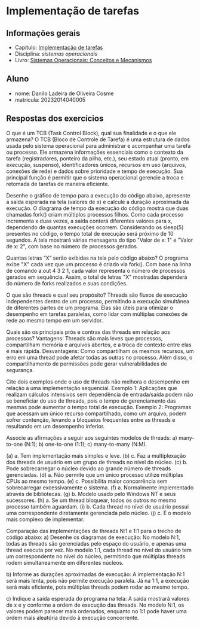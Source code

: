 # Implementação de tarefas

## Informações gerais

- Capítulo: [Implementação de tarefas](https://wiki.inf.ufpr.br/maziero/lib/exe/fetch.php?media=socm:socm-05.pdf)
- Disciplina: *sistemas operacionais*
- Livro: [Sistemas Operacionais: Conceitos e Mecanismos](https://wiki.inf.ufpr.br/maziero/doku.php?id=socm:start)

## Aluno

- nome: Danilo Ladeira de Oliveira Cosme
- matrícula: 20232014040005 

## Respostas dos exercícios

O que é um TCB (Task Control Block), qual sua finalidade e o que ele armazena?
O TCB (Bloco de Controle de Tarefa) é uma estrutura de dados usada pelo sistema operacional para administrar e acompanhar uma tarefa ou processo. Ele armazena informações essenciais como o contexto da tarefa (registradores, ponteiro da pilha, etc.), seu estado atual (pronto, em execução, suspenso), identificadores únicos, recursos em uso (arquivos, conexões de rede) e dados sobre prioridade e tempo de execução. Sua principal função é permitir que o sistema operacional gerencie a troca e retomada de tarefas de maneira eficiente.

Desenhe o gráfico de tempo para a execução do código abaixo, apresente a saída esperada na tela (valores de x) e calcule a duração aproximada da execução.
O diagrama de tempo da execução do código mostra que duas chamadas fork() criam múltiplos processos filhos. Como cada processo incrementa x duas vezes, a saída conterá diferentes valores para x, dependendo de quantas execuções ocorrem. Considerando os sleep(5) presentes no código, o tempo total de execução será próximo de 10 segundos. A tela mostrará várias mensagens do tipo "Valor de x: 1" e "Valor de x: 2", com base no número de processos gerados.

Quantas letras “X” serão exibidas na tela pelo código abaixo?
O programa exibe "X" cada vez que um processo é criado via fork(). Com base na linha de comando a.out 4 3 2 1, cada valor representa o número de processos gerados em sequência. Assim, o total de letras "X" mostradas dependerá do número de forks realizados e suas condições.

O que são threads e qual seu propósito?
Threads são fluxos de execução independentes dentro de um processo, permitindo a execução simultânea de diferentes partes de um programa. Elas são úteis para otimizar o desempenho em tarefas paralelas, como lidar com múltiplas conexões de rede ao mesmo tempo em um servidor.

Quais são os principais prós e contras das threads em relação aos processos?
Vantagens: Threads são mais leves que processos, compartilham memória e arquivos abertos, e a troca de contexto entre elas é mais rápida.
Desvantagens: Como compartilham os mesmos recursos, um erro em uma thread pode afetar todas as outras no processo. Além disso, o compartilhamento de permissões pode gerar vulnerabilidades de segurança.

Cite dois exemplos onde o uso de threads não melhora o desempenho em relação a uma implementação sequencial.
Exemplo 1: Aplicações que realizam cálculos intensivos sem dependência de entrada/saída podem não se beneficiar do uso de threads, pois o tempo de gerenciamento das mesmas pode aumentar o tempo total de execução.
Exemplo 2: Programas que acessam um único recurso compartilhado, como um arquivo, podem sofrer contenção, levando a bloqueios frequentes entre as threads e resultando em um desempenho inferior.

Associe as afirmações a seguir aos seguintes modelos de threads: a) many-to-one (N:1); b) one-to-one (1:1); c) many-to-many (N:M).

(a) a. Tem implementação mais simples e leve.
(b) c. Faz a multiplexação dos threads de usuário em um grupo de threads no nível do núcleo.
(c) b. Pode sobrecarregar o núcleo devido ao grande número de threads gerenciadas.
(d) a. Não permite que um único processo utilize múltiplas CPUs ao mesmo tempo.
(e) c. Possibilita maior concorrência sem sobrecarregar excessivamente o sistema.
(f) a. Normalmente implementado através de bibliotecas.
(g) b. Modelo usado pelo Windows NT e seus sucessores.
(h) a. Se um thread bloquear, todos os outros no mesmo processo também aguardam.
(i) b. Cada thread no nível de usuário possui uma correspondente diretamente gerenciada pelo núcleo.
(j) c. É o modelo mais complexo de implementar.

Comparação das implementações de threads N:1 e 1:1 para o trecho de código abaixo:
a) Desenhe os diagramas de execução:
No modelo N:1, todas as threads são gerenciadas pelo espaço do usuário, e apenas uma thread executa por vez. No modelo 1:1, cada thread no nível do usuário tem um correspondente no nível do núcleo, permitindo que múltiplas threads rodem simultaneamente em diferentes núcleos.

b) Informe as durações aproximadas de execução:
A implementação N:1 será mais lenta, pois não permite execução paralela. Já na 1:1, a execução será mais eficiente, pois múltiplas threads podem rodar ao mesmo tempo.

c) Indique a saída esperada do programa na tela:
A saída mostrará valores de x e y conforme a ordem de execução das threads. No modelo N:1, os valores podem parecer mais ordenados, enquanto no 1:1 pode haver uma ordem mais aleatória devido à execução concorrente.

